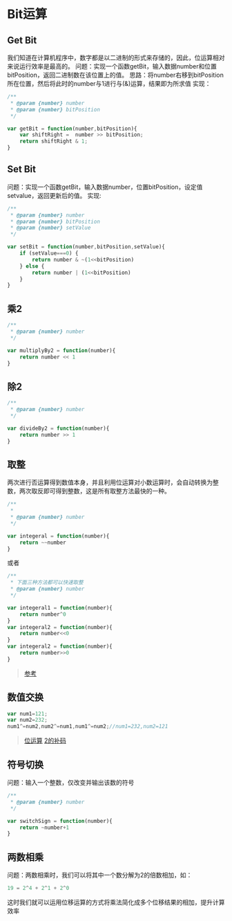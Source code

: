# Bit运算

## Get Bit

我们知道在计算机程序中，数字都是以二进制的形式来存储的，因此，位运算相对来说运行效率是最高的。
问题：实现一个函数getBit，输入数据number和位置bitPosition，返回二进制数在该位置上的值。
思路：将number右移到bitPosition所在位置，然后将此时的number与1进行与(&)运算，结果即为所求值
实现：

```js
/**
 * @param {number} number 
 * @param {number} bitPosition 
 */

var getBit = function(number,bitPosition){
    var shiftRight =  number >> bitPosition;
    return shiftRight & 1;
}
```

## Set Bit

问题：实现一个函数getBit，输入数据number，位置bitPosition，设定值setvalue，返回更新后的值。
实现:

```js
/**
 * @param {number} number 
 * @param {number} bitPosition 
 * @param {number} setValue 
 */

var setBit = function(number,bitPosition,setValue){
    if (setValue===0) {
        return number & ~(1<<bitPosition)
    } else {
        return number | (1<<bitPosition)
    }
}
```

## 乘2

```js
/**
 * @param {number} number 
 */

var multiplyBy2 = function(number){
    return number << 1
}
```

## 除2

```js
/**
 * @param {number} number 
 */

var divideBy2 = function(number){
    return number >> 1
}
```

## 取整

两次进行否运算得到数值本身，并且利用位运算对小数运算时，会自动转换为整数，两次取反即可得到整数，这是所有取整方法最快的一种。

```js
/**
 * 
 * @param {number} number 
 */

var integeral = function(number){
    return ~~number
}
```

或者

```js
/**
 * 下面三种方法都可以快速取整
 * @param {number} number 
 */

var integeral1 = function(number){
    return number^0
}
var integeral2 = function(number){
    return number<<0
}
var integeral2 = function(number){
    return number>>0
}
```

> [参考](https://www.jianshu.com/p/53ad79b0b6ee)

## 数值交换

```js
var num1=121;
var num2=232;
num1^=num2,num2^=num1,num1^=num2;//num1=232,num2=121
```

> [位运算](https://www.jianshu.com/p/53ad79b0b6ee)
> [2的补码](http://www.ruanyifeng.com/blog/2009/08/twos_complement.html)

## 符号切换

问题：输入一个整数，仅改变并输出该数的符号

```js
/**
 * @param {number} number 
 */

var switchSign = function(number){
    return ~number+1
}
```

## 两数相乘

问题：两数相乘时，我们可以将其中一个数分解为2的倍数相加，如：

```js
19 = 2^4 + 2^1 + 2^0
```

这时我们就可以运用位移运算的方式将乘法简化成多个位移结果的相加，提升计算效率